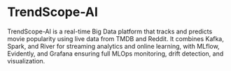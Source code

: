 # TrendScope-AI
TrendScope-AI is a real-time Big Data platform that tracks and predicts movie popularity using live data from TMDB and Reddit. It combines Kafka, Spark, and River for streaming analytics and online learning, with MLflow, Evidently, and Grafana ensuring full MLOps monitoring, drift detection, and visualization.
